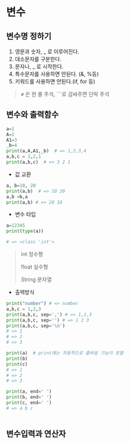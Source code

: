 # 변수

## 변수명 정하기

1. 영문과 숫자, _ 로 이루어진다.
2. 대소문자를 구분한다.
3. 문자나, _ 로 시작한다.
4. 특수문자를 사용하면 안된다. (&, %등)
5. 키워드를 사용하면 안된다.(if, for 등)

> `#` 은 한 줄 주석, ```로 감싸주면 단락 주석



## 변수와 출력함수

```python
a=1
A=2
A1=3
_b=4
print(a,A,A1,_b)  # => 1,2,3,4
a,b,c = 3,2,1
print(a,b,c)  # => 3 2 1

```

* 값 교환

```python
a, b=10, 20
print(a,b)  # => 10 20
a,b =b,a
print(a,b) # => 20 10
```

* 변수 타입

``` python
a=12345
print(type(a))

# => <class 'int'>
```

> int 정수형
>
> float 실수형
>
> String 문자열



* 출력방식

```python
print("number") # => number
a,b,c = 1,2,3
print(a,b,c, sep=',') # => 1,2,3
print(a,b,c, sep='') # => 1 2 3
print(a,b,c, sep='\n') 
# => 1
# => 2
# => 3

print(a)  # print에는 자동적으로 줄바꿈 기능이 포함
print(b)
print(c)
# => 1
# => 2
# => 3

print(a, end=' ')  
print(b, end=' ')
print(c, end=' ')
# => a b c
  
```





## 변수입력과 연산자

```python

```






